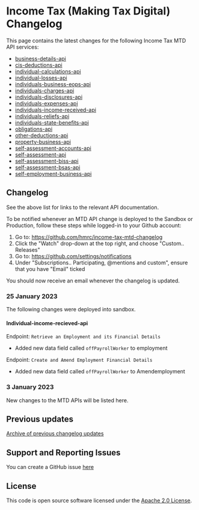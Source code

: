 # Income Tax (Making Tax Digital) Changelog

This page contains the latest changes for the following Income Tax MTD API services:
* [business-details-api](https://developer.service.hmrc.gov.uk/api-documentation/docs/api/service/business-details-api/1.0)
* [cis-deductions-api](https://developer.service.hmrc.gov.uk/api-documentation/docs/api/service/cis-deductions-api/1.0)
* [individual-calculations-api](https://developer.service.hmrc.gov.uk/api-documentation/docs/api/service/individual-calculations-api/2.0)
* [individual-losses-api](https://developer.service.hmrc.gov.uk/api-documentation/docs/api/service/individual-losses-api/2.0)
* [individuals-business-eops-api](https://developer.service.hmrc.gov.uk/api-documentation/docs/api/service/individuals-business-eops-api/1.0)
* [individuals-charges-api](https://developer.service.hmrc.gov.uk/api-documentation/docs/api/service/individuals-charges-api/1.0)
* [individuals-disclosures-api](https://developer.service.hmrc.gov.uk/api-documentation/docs/api/service/individuals-disclosures-api/1.0)
* [individuals-expenses-api](https://developer.service.hmrc.gov.uk/api-documentation/docs/api/service/individuals-expenses-api/1.0)
* [individuals-income-received-api](https://developer.service.hmrc.gov.uk/api-documentation/docs/api/service/individuals-income-received-api/1.0)
* [individuals-reliefs-api](https://developer.service.hmrc.gov.uk/api-documentation/docs/api/service/individuals-reliefs-api/1.0)
* [individuals-state-benefits-api](https://developer.service.hmrc.gov.uk/api-documentation/docs/api/service/individuals-state-benefits-api/1.0)
* [obligations-api](https://developer.service.hmrc.gov.uk/api-documentation/docs/api/service/obligations-api/1.0)
* [other-deductions-api](https://developer.service.hmrc.gov.uk/api-documentation/docs/api/service/other-deductions-api/1.0)
* [property-business-api](https://developer.service.hmrc.gov.uk/api-documentation/docs/api/service/property-business-api/1.0)
* [self-assessment-accounts-api](https://developer.service.hmrc.gov.uk/api-documentation/docs/api/service/self-assessment-accounts-api/1.0)
* [self-assessment-api](https://developer.service.hmrc.gov.uk/api-documentation/docs/api/service/self-assessment-api/2.0)
* [self-assessment-biss-api](https://developer.service.hmrc.gov.uk/api-documentation/docs/api/service/self-assessment-biss-api/1.0)
* [self-assessment-bsas-api](https://developer.service.hmrc.gov.uk/api-documentation/docs/api/service/self-assessment-bsas-api/2.0)
* [self-employment-business-api](https://developer.service.hmrc.gov.uk/api-documentation/docs/api/service/self-employment-business-api/1.0)


 ## Changelog

See the above list for links to the relevant API documentation.

To be notified whenever an MTD API change is deployed to the Sandbox or Production, follow these steps while logged-in to your Github account:

1. Go to: https://github.com/hmrc/income-tax-mtd-changelog
2. Click the "Watch" drop-down at the top right, and choose "Custom.. Releases"
3. Go to: https://github.com/settings/notifications
4. Under "Subscriptions.. Participating, @mentions and custom", ensure that you have "Email" ticked

You should now receive an email whenever the changelog is updated.

### 25 January 2023

The following changes were deployed into sandbox.

#### Individual-income-recieved-api

Endpoint: `Retrieve an Employment and its Financial Details`

* Added new data field called `offPayrollWorker` to employment

Endpoint: `Create and Amend Employment Financial Details`

* Added new data field called `offPayrollWorker` to Amendemployment

### 3 January 2023

New changes to the MTD APIs will be listed here.


## Previous updates

[Archive of previous changelog updates](https://github.com/hmrc/income-tax-mtd-changelog/wiki)


## Support and Reporting Issues

You can create a GitHub issue [here](https://github.com/hmrc/income-tax-mtd-changelog/issues)

## License

This code is open source software licensed under the [Apache 2.0 License]("http://www.apache.org/licenses/LICENSE-2.0.html").
